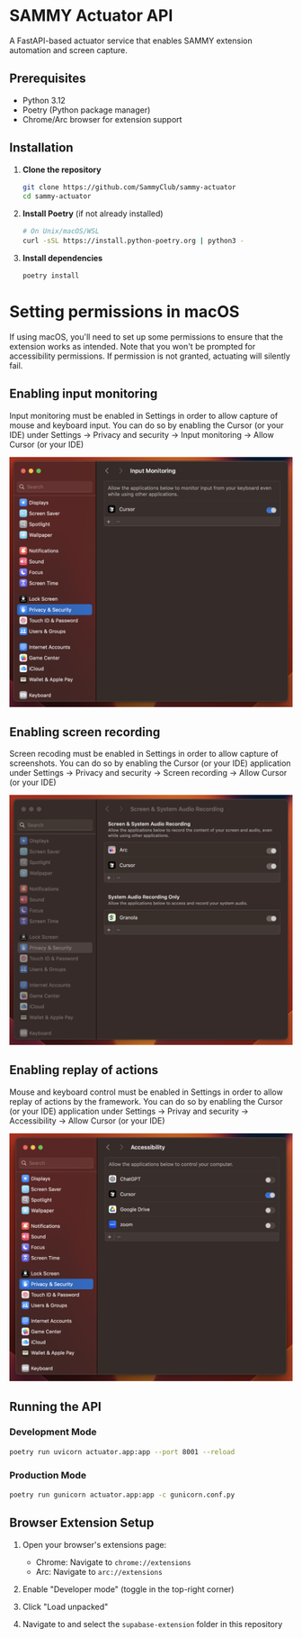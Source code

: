 # SAMMY Actuator API

A FastAPI-based actuator service that enables SAMMY extension automation and screen capture.

## Prerequisites

- Python 3.12
- Poetry (Python package manager)
- Chrome/Arc browser for extension support

## Installation

1. **Clone the repository**

   ```bash
   git clone https://github.com/SammyClub/sammy-actuator
   cd sammy-actuator
   ```

2. **Install Poetry** (if not already installed)

   ```bash
   # On Unix/macOS/WSL
   curl -sSL https://install.python-poetry.org | python3 -
   ```

3. **Install dependencies**
   ```bash
   poetry install
   ```

# Setting permissions in macOS

If using macOS, you'll need to set up some permissions to ensure that the extension works as intended. Note that you won't be prompted for accessibility permissions. If permission is not granted, actuating will silently fail.

## Enabling input monitoring

Input monitoring must be enabled in Settings in order to allow capture of mouse and keyboard input. You can do so by enabling the Cursor (or your IDE) under Settings &#8594; Privacy and security &#8594; Input monitoring &#8594; Allow Cursor (or your IDE)

![Enabling input monitoring](./assets/image-3.png)

## Enabling screen recording

Screen recoding must be enabled in Settings in order to allow capture of screenshots. You can do so by enabling the Cursor (or your IDE) application under Settings &#8594; Privacy and security &#8594; Screen recording &#8594; Allow Cursor (or your IDE)

![Enabling screen recording](./assets/image-2.png)

## Enabling replay of actions

Mouse and keyboard control must be enabled in Settings in order to allow replay of actions by the framework. You can do so by enabling the Cursor (or your IDE) application under Settings &#8594; Privay and security &#8594; Accessibility &#8594; Allow Cursor (or your IDE)

![Enabling replay of actions](./assets/image.png)

## Running the API

### Development Mode

```bash
poetry run uvicorn actuator.app:app --port 8001 --reload
```

### Production Mode

```bash
poetry run gunicorn actuator.app:app -c gunicorn.conf.py
```

## Browser Extension Setup

1. Open your browser's extensions page:

   - Chrome: Navigate to `chrome://extensions`
   - Arc: Navigate to `arc://extensions`

2. Enable "Developer mode" (toggle in the top-right corner)

3. Click "Load unpacked"

4. Navigate to and select the `supabase-extension` folder in this repository

